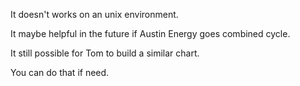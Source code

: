 It doesn't works on an unix environment.

It maybe helpful in the future if Austin Energy goes combined cycle.

It still possible for Tom to build a similar chart.

You can do that if need.
